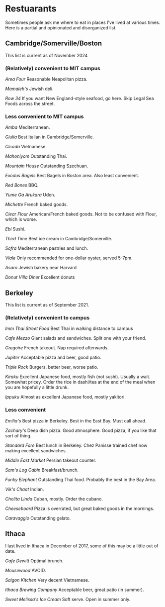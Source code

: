 # Restuarants

Sometimes people ask me where to eat in places I've lived at various times. Here is a partial and opinionated and disorganized list.

## Cambridge/Somerville/Boston

This list is current as of November 2024

### (Relatively) convenient to MIT campus

*Area Four* Reasonable Neapolitan pizza.

*Mamaleh's* Jewish deli.

*Row 34* If you want New England-style seafood, go here. Skip Legal Sea Foods across the street.

### Less convenient to MIT campus

*Amba* Mediterranean.

*Giulia* Best Italian in Cambridge/Somerville.

*Cicada* Vietnamese.

*Mahoniyom* Outstanding Thai.

*Mountain House* Outstanding Szechuan.

*Exodus Bagels* Best Bagels in Boston area. Also least convenient.

*Red Bones* BBQ.

*Yume Ga Arukara* Udon.

*Michette* French baked goods.

*Clear Flour* American/French baked goods. Not to be confused with Flour, which is worse.

*Ebi* Sushi.

*Third Time* Best ice cream in Cambridge/Somerville.

*Sofra* Mediterranean pastries and lunch.

*Viale* Only recommended for one-dollar oyster, served 5-7pm.

*Asaro* Jewish bakery near Harvard

*Donut Villa Diner* Excellent donuts

## Berkeley

This list is current as of September 2021.

### (Relatively) convenient to campus

*Imm Thai Street Food* Best Thai in walking distance to campus

*Cafe Mezzo* Giant salads and sandwiches. Split one with your friend.

*Gregoire* French takeout. Nap required afterwards.

*Jupiter* Acceptable pizza and beer, good patio.

*Triple Rock* Burgers, better beer, worse patio.

*Kiraku* Excellent Japanese food, mostly fish (not sushi). Usually a wait. Somewhat pricey. Order the rice in dashi/tea at the end of the meal when you are hopefully a little drunk.

*Ippuku* Almost as excellent Japanese food, mostly yakitori.


### Less convenient

*Emilia's* Best pizza in Berkeley. Best in the East Bay. Must call ahead.

*Zachary's* Deep dish pizza. Good atmosphere. Good pizza, if you like that sort of thing.

*Standard Fare* Best lunch in Berkeley. Chez Panisse trained chef now making excellent sandwiches.

*Middle East Market* Persian takeout counter.

*Sam's Log Cabin* Breakfast/brunch.

*Funky Elephant* Outstanding Thai food. Probably the best in the Bay Area. 

*Vik's Chaat* Indian.

*Cholita Linda* Cuban, mostly. Order the cubano.

*Cheeseboard* Pizza is overrated, but great baked goods in the mornings.

*Caravaggio* Outstanding gelato.


## Ithaca

I last lived in Ithaca in December of 2017, some of this may be a little out of date.

*Cafe Dewitt* Optimal brunch.

*Mousewood* AVOID.

*Saigon Kitchen* Very decent Vietnamese.

*Ithaca Brewing Company* Acceptable beer, great patio (in summer).

*Sweet Melissa's Ice Cream* Soft serve. Open in summer only.

